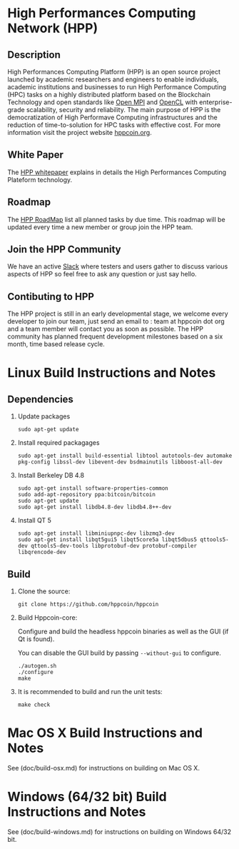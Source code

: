 High Performances Computing Network (HPP)
=========================================
Description
----------------------
High Performances Computing Platform (HPP) is an open source project launched by academic researchers and engineers to enable individuals, academic institutions and businesses to run High Performance Computing (HPC) tasks on a highly distributed platform based on the Blockchain Technology and open standards like [Open MPI](https://www.open-mpi.org) and [OpenCL](https://www.khronos.org/opencl/) with enterprise-grade scalability, security and reliability. The main purpose of HPP is the democratization of High Performave Computing infrastructures and the reduction of time-to-solution for HPC tasks with effective cost.
For more information visit the project website [hppcoin.org](http://hppcoin.org).

White Paper
----------------------
The [HPP whitepaper](doc/whitepaper.pdf) explains in details the High Performances Computing Plateform technology.

Roadmap
----------------------
The [HPP RoadMap](https://trello.com/b/w4CnFCdV/hppcoin) list all planned tasks by due time. This roadmap will be updated every time a new member or group join the HPP team.

Join the HPP Community
----------------------
We have an active [Slack](https://hppcoin.slack.com/) where  testers and users gather to discuss various aspects of HPP so feel free to ask any question or just say hello.

Contibuting to HPP
----------------------
The HPP project is still in an early developmental stage, we welcome every developer to join our team, just send an email to : team at hppcoin dot org and a team member will contact you as soon as possible. The HPP community has planned frequent development milestones based on a six month, time based release cycle.


Linux Build Instructions and Notes
==================================

Dependencies
----------------------
1.  Update packages

        sudo apt-get update

2.  Install required packagages

        sudo apt-get install build-essential libtool autotools-dev automake pkg-config libssl-dev libevent-dev bsdmainutils libboost-all-dev

3.  Install Berkeley DB 4.8

        sudo apt-get install software-properties-common
        sudo add-apt-repository ppa:bitcoin/bitcoin
        sudo apt-get update
        sudo apt-get install libdb4.8-dev libdb4.8++-dev

4.  Install QT 5

        sudo apt-get install libminiupnpc-dev libzmq3-dev
        sudo apt-get install libqt5gui5 libqt5core5a libqt5dbus5 qttools5-dev qttools5-dev-tools libprotobuf-dev protobuf-compiler libqrencode-dev

Build
----------------------
1.  Clone the source:

        git clone https://github.com/hppcoin/hppcoin

2.  Build Hppcoin-core:

    Configure and build the headless hppcoin binaries as well as the GUI (if Qt is found).

    You can disable the GUI build by passing `--without-gui` to configure.
        
        ./autogen.sh
        ./configure
        make

3.  It is recommended to build and run the unit tests:

        make check


Mac OS X Build Instructions and Notes
=====================================
See (doc/build-osx.md) for instructions on building on Mac OS X.



Windows (64/32 bit) Build Instructions and Notes
=====================================
See (doc/build-windows.md) for instructions on building on Windows 64/32 bit.